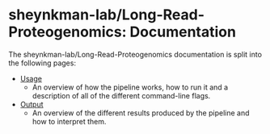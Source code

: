 # sheynkman-lab/Long-Read-Proteogenomics: Documentation

The sheynkman-lab/Long-Read-Proteogenomics documentation is split into the following pages:

* [Usage](usage.md)
  * An overview of how the pipeline works, how to run it and a description of all of the different command-line flags.
* [Output](output.md)
  * An overview of the different results produced by the pipeline and how to interpret them.
